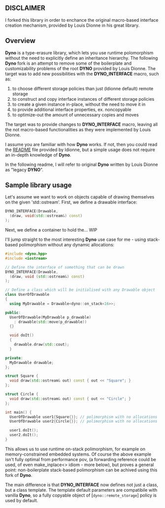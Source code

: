 ## DISCLAIMER
I forked this library in order to enchance the original macro-based interface
creation mechanism, provided by Louis Dionne in his great library.

## Overview
__Dyno__ is a type-erasure library, which lets you use runtime polomorphism without the need to explicitly define an inheritance hierarchy. The following __Dyno__ fork is an attempt to remove some of the boilerplate and 
customizability problems of the root __DYNO__ provided by Louis Dionne.
The target was to add new possibilities with the __DYNO_INTERFACE__ macro,
such as:
1. to choose different storage policies than just (ldionne default) remote storage
2. to construct and copy interface instances of different storage policies
3. to create a given instance in-place, without the need to move it in
4. to provide additional interface properties, ex. noncopyable
5. to optimize-out the amount of unnecessary copies and moves

The target was to provide changes to __DYNO_INTERFACE__ macro, leaving all the not macro-based functionalities as they were implemented by Louis Dionne.

I assume you are familiar with how __Dyno__ works. If not, then you could read the 
[README][] file provided by ldionne, but a simple usage does not require an in-depth 
knowledge of __Dyno__.

In the following readme, I will refer to original __Dyno__ written by Louis Dionne as "legacy __DYNO__".

## Sample library usage
Let's assume we want to work on objects capable of drawing themselves on the given 'std::ostream'. First, we define a drawable interface:

```c++
DYNO_INTERFACE(Drawable,
  (draw, void(std::ostream&) const)
);
```

Next, we define a container to hold the... WIP


I'll jump straight to the most interesting __Dyno__ use case for me - 
using stack-based polimorphism without any dynamic allocations:

```c++
#include <dyno.hpp>
#include <iostream>

// Define the interface of something that can be drawn
DYNO_INTERFACE(Drawable,
  (draw, void (std::ostream&) const)
);

// Define a class which will be initialised with any Drawable object
class UserOfDrawable
{
  using MyDrawable = Drawable<dyno::on_stack<16>>;

public:
  UserOfDrawable(MyDrawable p_drawable)
    : drawable(std::move(p_drawable))
  {}

  void doIt()
  {
    drawable.draw(std::cout);
  }

private:
  MyDrawable drawable;
};

struct Square {
  void draw(std::ostream& out) const { out << "Square"; }
};

struct Circle {
  void draw(std::ostream& out) const { out << "Circle"; }
};

int main() {
  UserOfDrawable user1{Square{}}; // polimorphism with no allocations
  UserOfDrawable user2{Circle{}}; // polimorphism with no allocations

  user1.doIt();
  user2.doIt();
}
```

This allows us to use runtime on-stack polimorphism, for example on memory-constrained
embedded systems. Of course the above example isn't fully optimal from performance pov, 
(a forwarding reference could be used, of even make_inplace<> idiom -
more below), but proves a general point: non-boilerplate stack-based
polimorphism can be achived using this fork of __Dyno__.


The main difference is that __DYNO_INTERFACE__ now defines not just a class,
but a class template. The template default parameters are compatibile with
vanilla __Dyno__, so a fully copyable object of [`dyno::remote_storage`] 
policy is used by default.

<!-- Links -->
[README]: https://github.com/ldionne/dyno/blob/master/README.md
[`std::any`]: http://en.cppreference.com/w/cpp/utility/any
[`std::function`]: http://en.cppreference.com/w/cpp/utility/functional/function
[badge.Travis]: https://travis-ci.org/ldionne/dyno.svg?branch=master
[Boost.CallableTraits]: https://github.com/badair/callable_traits
[Boost.Hana]: https://github.com/boostorg/hana
[Boost.TypeErasure]: http://www.boost.org/doc/libs/release/doc/html/boost_typeerasure.html
[C++0x Concept Maps]: https://isocpp.org/wiki/faq/cpp0x-concepts-history#cpp0x-concept-maps
[Go interfaces]: https://gobyexample.com/interfaces
[Google Benchmark]: https://github.com/google/benchmark
[Haskell type classes]: http://learnyouahaskell.com/types-and-typeclasses
[libawful]: https://github.com/ldionne/libawful
[Mpark.Variant]: https://github.com/mpark/variant
[Rust trait objects]: https://doc.rust-lang.org/book/first-edition/trait-objects.html
[type erasure]: https://en.wikibooks.org/wiki/More_C%2B%2B_Idioms/Type_Erasure
[virtual concepts]: https://github.com/andyprowl/virtual-concepts
